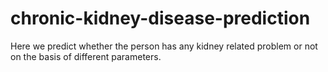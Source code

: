 # chronic-kidney-disease-prediction
Here we predict whether the person has any kidney related problem or not on the basis of different parameters.
